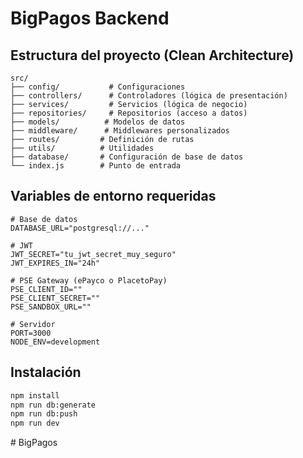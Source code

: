 # BigPagos Backend

## Estructura del proyecto (Clean Architecture)

```
src/
├── config/           # Configuraciones
├── controllers/      # Controladores (lógica de presentación)
├── services/         # Servicios (lógica de negocio)
├── repositories/     # Repositorios (acceso a datos)
├── models/          # Modelos de datos
├── middleware/      # Middlewares personalizados
├── routes/         # Definición de rutas
├── utils/          # Utilidades
├── database/       # Configuración de base de datos
└── index.js        # Punto de entrada
```

## Variables de entorno requeridas

```env
# Base de datos
DATABASE_URL="postgresql://..."

# JWT
JWT_SECRET="tu_jwt_secret_muy_seguro"
JWT_EXPIRES_IN="24h"

# PSE Gateway (ePayco o PlacetoPay)
PSE_CLIENT_ID=""
PSE_CLIENT_SECRET=""
PSE_SANDBOX_URL=""

# Servidor
PORT=3000
NODE_ENV=development
```

## Instalación

```bash
npm install
npm run db:generate
npm run db:push
npm run dev
```
#   B i g P a g o s  
 